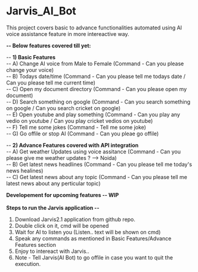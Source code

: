 # Jarvis_AI_Bot 
This project covers basic to advance functionalities automated using AI voice assistance feature in more intereactive way.  <br />

**-- Below features covered till yet:** <br />

-- **1) Basic Features** <br />
-- A) Change AI voice from Male to Female (Command - Can you please change your voice) <br />
-- B) Todays date/time (Command - Can you please tell me todays date / Can you please tell me current time) <br />
-- C) Open my document directory (Command - Can you please open my document) <br />
-- D) Search something on google (Command - Can you search something on google / Can you search cricket on google) <br />
-- E) Open youtube and play something (Command - Can you play any vedio on youtube / Can you play cricket vedios on youtube) <br />
-- F) Tell me some jokes (Command - Tell me some joke) <br />
-- G) Go offile or stop AI (Command - Can you pleae go offile) <br />

-- **2) Advance Features covered with API integration** <br />
-- A) Get weather Updates using voice assitance (Command - Can you please give me weather updates ? --> Noida) <br />
-- B) Get latest news headlines (Command - Can you please tell me today's news healines) <br />
-- C) Get latest news about any topic (Command - Can you please tell me latest news about any perticular topic) <br />

**Developement for upcoming features -- WIP** <br /> <br />
**Steps to run the Jarvis application --** <br />
1) Download Jarvis2.1 application from github repo.  <br />
2) Double click on it, cmd will be opened <br />
3) Wait for AI to listen you (Listen.. text will be shown on cmd) <br />
4) Speak any commands as mentioned in Basic Features/Advance Features section <br />
5) Enjoy to intereact with Jarvis.. <br />
6) Note - Tell Jarvis(AI Bot) to go offile in case you want to quit the execution.




